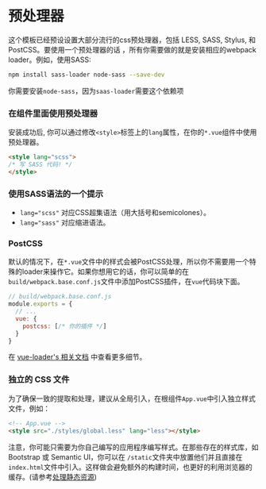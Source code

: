 # 预处理器

这个模板已经预设设置大部分流行的css预处理器，包括 LESS, SASS, Stylus, 和 PostCSS。要使用一个预处理器的话 ，所有你需要做的就是安装相应的webpack loader。例如，使用SASS:

``` bash
npm install sass-loader node-sass --save-dev
```

你需要安装`node-sass`，因为`saas-loader`需要这个依赖项

### 在组件里面使用预处理器

安装成功后, 你可以通过修改`<style>`标签上的`lang`属性，在你的`*.vue`组件中使用预处理器。

``` html
<style lang="scss">
/* 写 SASS 代码! */
</style>
```

### 使用SASS语法的一个提示

- `lang="scss"` 对应CSS超集语法（用大括号和semicolones）。
- `lang="sass"` 对应缩进语法。

### PostCSS

默认的情况下，在`*.vue`文件中的样式会被PostCSS处理，所以你不需要用一个特殊的loader来操作它。如果你想用它的话，你可以简单的在`build/webpack.base.conf.js`文件中添加PostCSS插件，在`vue`代码块下面。


``` js
// build/webpack.base.conf.js
module.exports = {
  // ...
  vue: {
    postcss: [/* 你的插件 */]
  }
}
```

在 [vue-loader's 相关文档](http://vuejs.github.io/vue-loader/en/features/postcss.html) 中查看更多细节。

### 独立的 CSS 文件

为了确保一致的提取和处理，建议从全局引入，在根组件`App.vue`中引入独立样式文件，例如：
``` html
<!-- App.vue -->
<style src="./styles/global.less" lang="less"></style>
```

注意，你可能只需要为你自己编写的应用程序编写样式。在那些存在的样式库，如Bootstrap 或 Semantic UI，你可以在 `/static`文件夹中放置他们并且直接在`index.html`文件中引入。这样做会避免额外的构建时间，也更好的利用浏览器的缓存。(请参考[处理静态资源](static.md))
